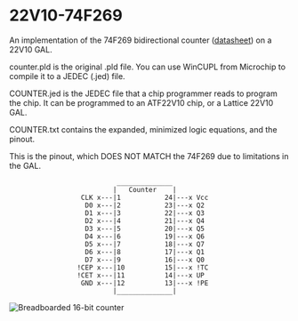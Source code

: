 # 22V10-74F269
An implementation of the 74F269 bidirectional counter ([datasheet](https://archive.org/details/74f269Philips)) on a 22V10 GAL.

counter.pld is the original .pld file. You can use WinCUPL from Microchip to compile it to a JEDEC (.jed) file.

COUNTER.jed is the JEDEC file that a chip programmer reads to program the chip. It can be programmed to an ATF22V10 chip, or a Lattice 22V10 GAL.

COUNTER.txt contains the expanded, minimized logic equations, and the pinout.

This is the pinout, which DOES NOT MATCH the 74F269 due to limitations in the GAL.

                               ______________
                              |   Counter    |
                      CLK x---|1           24|---x Vcc                      
                       D0 x---|2           23|---x Q2                       
                       D1 x---|3           22|---x Q3                       
                       D2 x---|4           21|---x Q4                       
                       D3 x---|5           20|---x Q5                       
                       D4 x---|6           19|---x Q6                       
                       D5 x---|7           18|---x Q7                       
                       D6 x---|8           17|---x Q1                       
                       D7 x---|9           16|---x Q0                       
                     !CEP x---|10          15|---x !TC                      
                     !CET x---|11          14|---x UP                       
                      GND x---|12          13|---x !PE                      
                              |______________|

![Breadboarded 16-bit counter](breadboard-16bit.jpg)
